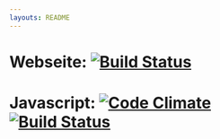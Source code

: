 ```yaml
---
layouts: README
---
```


# Webseite: [![Build Status](https://travis-ci.org/feg-stuttgart/feg-stuttgart.github.io.png?branch=master)](https://travis-ci.org/feg-stuttgart/feg-stuttgart.github.io)

# Javascript: [![Code Climate](https://codeclimate.com/github/feg-stuttgart/grunt.png)](https://codeclimate.com/github/feg-stuttgart/grunt)[![Build Status](https://travis-ci.org/feg-stuttgart/grunt.png?branch=master)](https://travis-ci.org/feg-stuttgart/grunt)



